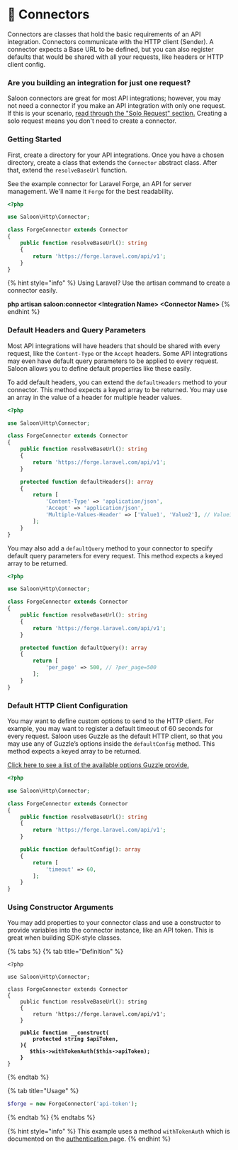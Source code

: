 # 🔌 Connectors

Connectors are classes that hold the basic requirements of an API integration. Connectors communicate with the HTTP client (Sender). A connector expects a Base URL to be defined, but you can also register defaults that would be shared with all your requests, like headers or HTTP client config.

### Are you building an integration for just one request?

Saloon connectors are great for most API integrations; however, you may not need a connector if you make an API integration with only one request. If this is your scenario, [read through the "Solo Request" section.](../digging-deeper/solo-requests.md) Creating a solo request means you don't need to create a connector.

### Getting Started

First, create a directory for your API integrations. Once you have a chosen directory, create a class that extends the `Connector` abstract class. After that, extend the `resolveBaseUrl` function.

See the example connector for Laravel Forge, an API for server management. We'll name it `Forge` for the best readability.

```php
<?php

use Saloon\Http\Connector;

class ForgeConnector extends Connector
{
    public function resolveBaseUrl(): string
    {
        return 'https://forge.laravel.com/api/v1';
    }
}
```

{% hint style="info" %}
Using Laravel? Use the artisan command to create a connector easily.

**php artisan saloon:connector \<Integration Name> \<Connector Name>**
{% endhint %}

### Default Headers and Query Parameters

Most API integrations will have headers that should be shared with every request, like the `Content-Type` or the `Accept` headers. Some API integrations may even have default query parameters to be applied to every request. Saloon allows you to define default properties like these easily.

To add default headers, you can extend the `defaultHeaders` method to your connector. This method expects a keyed array to be returned. You may use an array in the value of a header for multiple header values.

```php
<?php

use Saloon\Http\Connector;

class ForgeConnector extends Connector
{
    public function resolveBaseUrl(): string
    {
        return 'https://forge.laravel.com/api/v1';
    }

    protected function defaultHeaders(): array
    {
        return [
            'Content-Type' => 'application/json',
            'Accept' => 'application/json',
            'Multiple-Values-Header' => ['Value1', 'Value2'], // Value1;Value2
        ];
    }
}
```

You may also add a `defaultQuery` method to your connector to specify default query parameters for every request. This method expects a keyed array to be returned.

```php
<?php

use Saloon\Http\Connector;

class ForgeConnector extends Connector
{
    public function resolveBaseUrl(): string
    {
        return 'https://forge.laravel.com/api/v1';
    }

    protected function defaultQuery(): array
    {
        return [
            'per_page' => 500, // ?per_page=500
        ];
    }
}
```

### Default HTTP Client Configuration

You may want to define custom options to send to the HTTP client. For example, you may want to register a default timeout of 60 seconds for every request. Saloon uses Guzzle as the default HTTP client, so that you may use any of Guzzle’s options inside the `defaultConfig` method. This method expects a keyed array to be returned.

[Click here to see a list of the available options Guzzle provide.](https://docs.guzzlephp.org/en/stable/request-options.html)

```php
<?php

use Saloon\Http\Connector;

class ForgeConnector extends Connector
{
    public function resolveBaseUrl(): string
    {
        return 'https://forge.laravel.com/api/v1';
    }

    public function defaultConfig(): array
    {
        return [
            'timeout' => 60,
        ];
    }
}
```

### Using Constructor Arguments

You may add properties to your connector class and use a constructor to provide variables into the connector instance, like an API token. This is great when building SDK-style classes.

{% tabs %}
{% tab title="Definition" %}
<pre class="language-php"><code class="lang-php">&#x3C;?php

use Saloon\Http\Connector;

class ForgeConnector extends Connector
{
    public function resolveBaseUrl(): string
    {
        return 'https://forge.laravel.com/api/v1';
    }

<strong>    public function __construct(
</strong><strong>        protected string $apiToken,
</strong><strong>    ){
</strong><strong>       $this->withTokenAuth($this->apiToken); 
</strong><strong>    }
</strong>}
</code></pre>
{% endtab %}

{% tab title="Usage" %}
```php
$forge = new ForgeConnector('api-token');
```
{% endtab %}
{% endtabs %}

{% hint style="info" %}
This example uses a method `withTokenAuth` which is documented on the [authentication ](authentication.md)page.
{% endhint %}
